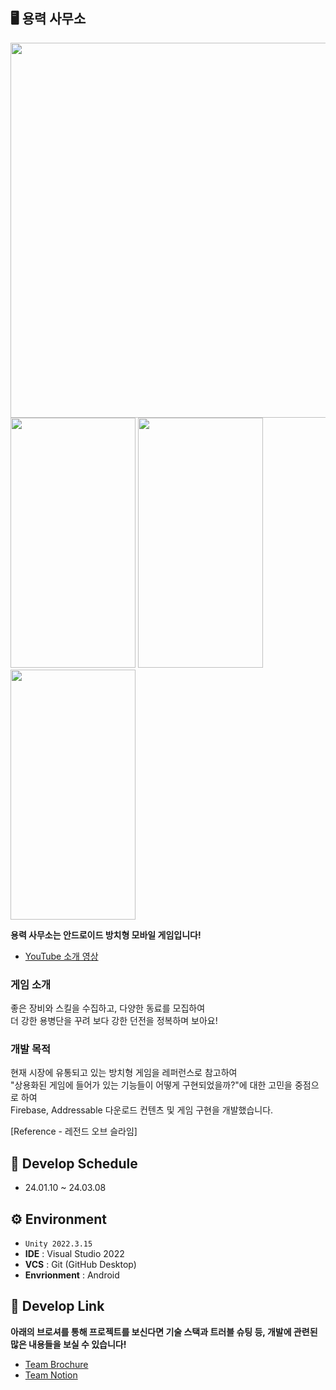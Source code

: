 ## 🖥️ 용력 사무소
<img src="https://github.com/gusrb0296/TeamProject-IdleGame/assets/21351278/e72dc94e-4762-4666-ac62-9cfb7a9083be.png" width = "600" height = "600"/>
<br>
<img src="https://github.com/gusrb0296/TeamProject-IdleGame/assets/21351278/4b61cd7a-77ff-4627-8f0a-363b88647812.gif" width = "200" height = "400"/> <img src = "https://github.com/gusrb0296/TeamProject-IdleGame/assets/21351278/173c7f0f-7d73-46be-a1a1-481128ba578b.gif" width = "200" height = "400" /> <img src = "https://github.com/gusrb0296/TeamProject-IdleGame/assets/21351278/6b44056f-a8bc-4dba-ba56-b00c45a60a19.gif" width = "200" height = "400" />


**용력 사무소는 안드로이드 방치형 모바일 게임입니다!**
+ [YouTube 소개 영상](https://www.youtube.com/watch?v=AbceaCXGerw)



### 게임 소개
좋은 장비와 스킬을 수집하고, 다양한 동료를 모집하여 <br>
더 강한 용병단을 꾸려 보다 강한 던전을 정복하며 보아요!<br>

### 개발 목적 
현재 시장에 유통되고 있는 방치형 게임을 레퍼런스로 참고하여 <br>
"상용화된 게임에 들어가 있는 기능들이 어떻게 구현되었을까?"에 대한 고민을 중점으로 하여 <br>
Firebase, Addressable 다운로드 컨텐츠 및 게임 구현을 개발했습니다.

[Reference - 레전드 오브 슬라임]
## 📆 Develop Schedule

* 24.01.10 ~ 24.03.08

## ⚙️ Environment

- `Unity 2022.3.15`
- **IDE** : Visual Studio 2022
- **VCS** : Git (GitHub Desktop)
- **Envrionment** : Android

## 📌 Develop Link
**아래의 브로셔를 통해 프로젝트를 보신다면 기술 스택과 트러블 슈팅 등, 개발에 관련된 많은 내용들을 보실 수 있습니다!**
- [Team Brochure](https://www.notion.so/b82d4db11d164a4e862ff9be4ad12b7b?pvs=4)
- [Team Notion](https://www.notion.so/68656b3df2a3484695ce7d5b89b83b9d) 
